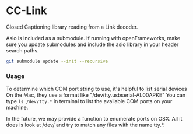 # CC-Link

Closed Captioning library reading from a Link decoder.

Asio is included as a submodule. If running with openFrameworks, make sure you update submodules and include the asio library in your header search paths.

```bash
git submodule update --init --recursive
```

### Usage

To determine which COM port string to use, it's helpful to list serial devices
On the Mac, they use a format like "/dev/tty.usbserial-AL00APKE"
You can type `ls /dev/tty.*` in terminal to list the available COM ports on your machine.

In the future, we may provide a function to enumerate ports on OSX. All it does is look at /dev/ and try to match any files with the name tty.*.
